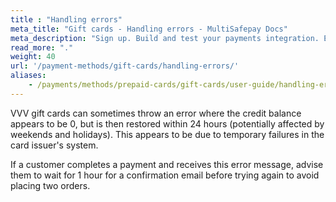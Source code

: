 ```yaml
---
title : "Handling errors"
meta_title: "Gift cards - Handling errors - MultiSafepay Docs"
meta_description: "Sign up. Build and test your payments integration. Explore our products and services. Use our API reference, SDKs, and wrappers. Get support."
read_more: "."
weight: 40
url: '/payment-methods/gift-cards/handling-errors/'
aliases:
    - /payments/methods/prepaid-cards/gift-cards/user-guide/handling-errors/
---
```


VVV gift cards can sometimes throw an error where the credit balance appears to be 0, but is then restored within 24 hours (potentially affected by weekends and holidays). This appears to be due to temporary failures in the card issuer's system. 

If a customer completes a payment and receives this error message, advise them to wait for 1 hour for a confirmation email before trying again to avoid placing two orders.